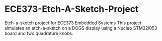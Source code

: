 # ECE373-Etch-A-Sketch-Project
Etch-a-sketch project for ECE373 Embedded Systems
This project simulates an etch-a-sketch on a DOGS display using a Nucleo STM32l053 board and two quadrature knobs.